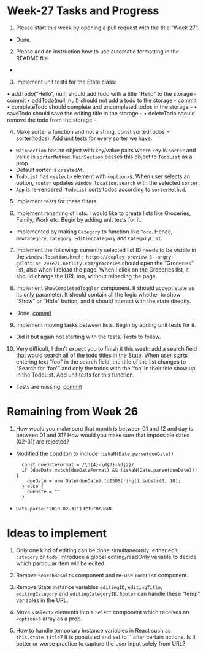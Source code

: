 # Week-27 Tasks and Progress

1. Please start this week by opening a pull request with the title “Week 27”.

- Done.

2. Please add an instruction how to use automatic formatting in the README file.

-

3. Implement unit tests for the State class:

  • addTodo(“Hello”, null) should add todo with a title “Hello" to the storage
    - [commit](https://github.com/rdzcn/mk-todo/commit/46f553b5564af036f181c3663db97a82b40e005a)
  • addTodo(null, null) should not add a todo to the storage
    - [commit](https://github.com/rdzcn/mk-todo/commit/46f553b5564af036f181c3663db97a82b40e005a)
  • completeTodo should complete and uncompleted todos in the storage
    -
  • saveTodo should save the editing title in the storage
    -
  • deleteTodo should remove the todo from the storage
    -

4. Make sorter a function and not a string. const sortedTodos = sorter(todos). Add unit tests for every sorter we have.

  - `MainSection` has an object with key/value pairs where key is `sorter` and value is `sorterMethod`. `MainSection` passes this object to  `TodoList` as a prop.  
  - Default sorter is `createdAt`. 
  - `TodoList` has `<select>` element with `<option>`s. When user selects an option, `router` updates `window.location.search` with the selected `sorter`.  
  - `App` is re-rendered. `TodoList` sorts todos according to `sorterMethod`. 

5. Implement tests for these filters.


6. Implement renaming of lists. I would like to create lists like Groceries, Family, Work etc. Begin by adding unit tests for it.

 - Implemented by making `Category` to function like `Todo`. Hence, `NewCategory`, `Category`, `EditingCategory` and `CategoryList`.

7. Implement the following: currently selected list ID needs to be visible in the `window.location.href: https://deploy-preview-6--angry-goldstine-203e71.netlify.com/groceries` should open the “Groceries” list, also when I reload the page. When I click on the Groceries list, it should change the URL too, without reloading the page.



8. Implement `ShowCompletedToggler` component. It should accept state as its only parameter. It should contain all the logic whether to show “Show” or “Hide” button, and it should interact with the state directly.

- Done. [commit](https://github.com/rdzcn/mk-todo/pull/10/commits/bc4908ab14ea22fe148a7fc891a74067cf37ca28)

9. Implement moving tasks between lists. Begin by adding unit tests for it.

  - Did it but again not starting with the tests. Tests to follow.

10. Very difficult, I don’t expect you to finish it this week: add a search field that would search all of the todo titles in the State. When user starts entering text “foo" in the search field, the title of the list changes to “Search for ‘foo'” and only the todos with the ‘foo’ in their title show up in the TodoList. Add unit tests for this function.

- Tests are missing. [commit](https://github.com/rdzcn/mk-todo/commit/0d67dd11258e35855f2166908ac0b9a571dd18a5)

# Remaining from Week 26

1. How would you make sure that month is between 01 and 12 and day is between 01 and 31? How would you make sure that impossible dates (02-31) are rejected? 

- Modified the conditon to include `!isNaN(Date.parse(dueDate))`
  ```
    const dueDateFormat = /\d{4}-\d{2}-\d{2}/
    if (dueDate.match(dueDateFormat) && !isNaN(Date.parse(dueDate))) {
      dueDate = new Date(dueDate).toISOString().substr(0, 10);
    } else {
      dueDate = ""
    }
  ```
- `Date.parse("2019-02-31")` returns `NaN`. 

# Ideas to implement

1. Only one kind of editing can be done simultaneously: either edit `category` or `todo`. Introduce a global editing/readOnly variable to decide which particular item will be edited. 

2. Remove `SearchResults` component and re-use `TodoList` component. 

3. Remove State instance variables `editingID`, `editingTitle`, `editingCategory` and `editingCategoryID`. `Router` can handle these "temp" variables in the URL. 

4. Move `<select>` elements into a `Select` component which receives an `<option>`s array as a prop. 

5. How to handle temporary instance variables in React such as `this.state.title`? It is populated and set to '' after certain actions. Is it better or worse practice to capture the user input solely from URL? 



